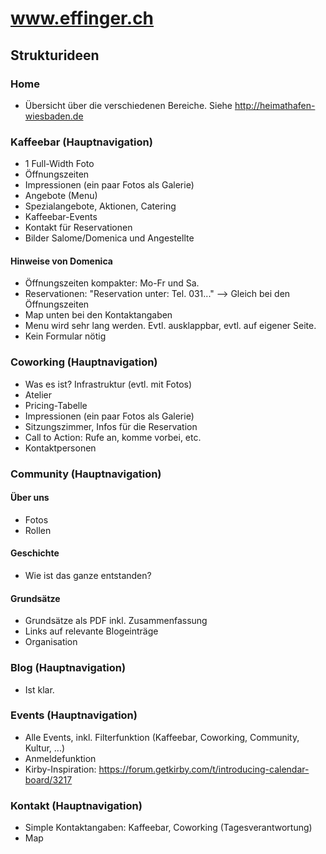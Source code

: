 # www.effinger.ch

## Strukturideen

### Home

* Übersicht über die verschiedenen Bereiche. Siehe http://heimathafen-wiesbaden.de
 
 
### Kaffeebar (Hauptnavigation)

* 1 Full-Width Foto
* Öffnungszeiten
* Impressionen (ein paar Fotos als Galerie)
* Angebote (Menu)
* Spezialangebote, Aktionen, Catering
* Kaffeebar-Events
* Kontakt für Reservationen
* Bilder Salome/Domenica und Angestellte


#### Hinweise von Domenica

* Öffnungszeiten kompakter: Mo-Fr und Sa.
* Reservationen: "Reservation unter: Tel. 031..." --> Gleich bei den Öffnungszeiten
* Map unten bei den Kontaktangaben
* Menu wird sehr lang werden. Evtl. ausklappbar, evtl. auf eigener Seite.
* Kein Formular nötig



### Coworking (Hauptnavigation)

* Was es ist? Infrastruktur (evtl. mit Fotos)
* Atelier
* Pricing-Tabelle
* Impressionen (ein paar Fotos als Galerie)
* Sitzungszimmer, Infos für die Reservation
* Call to Action: Rufe an, komme vorbei, etc.
* Kontaktpersonen


### Community (Hauptnavigation)

#### Über uns

* Fotos
* Rollen


#### Geschichte

* Wie ist das ganze entstanden?


#### Grundsätze

* Grundsätze als PDF inkl. Zusammenfassung
* Links auf relevante Blogeinträge
* Organisation


### Blog (Hauptnavigation)

* Ist klar.


### Events (Hauptnavigation)

* Alle Events, inkl. Filterfunktion (Kaffeebar, Coworking, Community, Kultur, ...)
* Anmeldefunktion
* Kirby-Inspiration: https://forum.getkirby.com/t/introducing-calendar-board/3217


### Kontakt (Hauptnavigation)

* Simple Kontaktangaben: Kaffeebar, Coworking (Tagesverantwortung)
* Map
